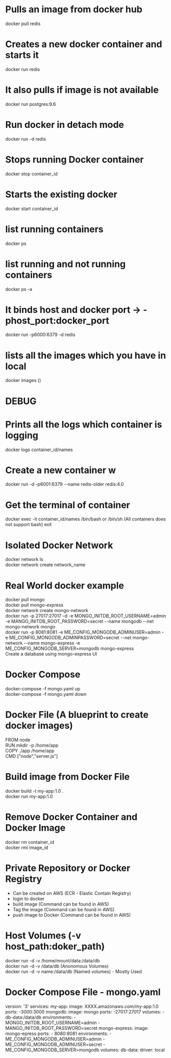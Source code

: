 # Pulls an image from docker hub
docker pull redis

# Creates a new docker container and starts it
docker run redis

# It also pulls if image is not available
docker run postgres:9.6

# Run docker in detach mode
docker run -d redis

# Stops running Docker container
docker stop container_id

# Starts the existing docker
docker start container_id

# list running containers
docker ps

# list running and not running containers
docker ps -a

# It binds host and docker port -> -phost_port:docker_port
docker run -p6000:6379 -d redis 

# lists all the images which you have in local
docker images ()

# DEBUG

# Prints all the logs which container is logging
docker logs container_id/names

# Create a new container w
docker run -d -p6001:6379 --name redis-older redis:4.0

# Get the terminal of container
docker exec -it container_id/names /bin/bash or /bin/sh (All containers does not support bash)
exit

# Isolated Docker Network
docker network ls  
docker network create network_name


# Real World docker example
docker pull mongo  
docker pull mongo-express  
docker network create mongo-network  
docker run -p 27017:27017 -d -e MONGO_INITDB_ROOT_USERNAME=admin -e MANGO_INITDB_ROOT_PASSWORD=secret --name mongodb --net mongo-network mongo  
docker run -p 8081:8081 -e ME_CONFIG_MONGODB_ADMINUSER=admin -e ME_CONFIG_MONGODB_ADMINPASSWORD=secret --net mongo-network --name mongo-express -e  ME_CONFIG_MONGODB_SERVER=mongodb mongo-express  
Create a database using mongo-express UI  

# Docker Compose
docker-compose -f mongo.yaml up  
docker-compose -f mongo.yaml down  

# Docker File (A blueprint to create docker images)
FROM node  
RUN mkdir -p /home/app  
COPY ./app /home/app  
CMD ["node","server.js"]  

# Build image from Docker File
docker build -t my-app:1.0 .  
docker run my-app:1.0  

# Remove Docker Container and Docker Image
docker rm container_id  
docker rmi image_id  

# Private Repository or Docker Registry
- Can be created on AWS (ECR - Elastic Contain Registry)
- login to docker 
- build image (Command can be found in AWS)
- Tag the image (Command can be found in AWS)
- push image to Docker (Command can be found in AWS)

# Host Volumes (-v host_path:doker_path)
docker run -d -v /home/mount/data:/data/db  
docker run -d -v /data/db (Anonomous Volumes)  
docker run -d -v name:/data/db (Named volumes) - Mostly Used  

# Docker Compose File - mongo.yaml
version: '3'
services:
	my-app:
		image: XXXX.amazonaws.com/my-app:1.0
		ports:
			-3000:3000
	mongodb:
		image: mongo
		ports:
			-27017:27017
		volumes:
			- db-data:/data/db
		environments:
			- MONGO_INITDB_ROOT_USERNAME=admin
			- MANGO_INITDB_ROOT_PASSWORD=secret
	mongo-express:
		image: mongo-epress
		ports:
			- 8080:8081
		environments:
			- ME_CONFIG_MONGODB_ADMINUSER=admin
			- ME_CONFIG_MONGODB_ADMINUSER=secret
			- ME_CONFIG_MONGODB_SERVER=mongodb
	volumes:
		db-data:
			driver: local
